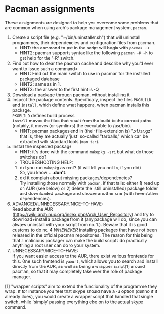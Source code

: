 Pacman assignments
==================
These assignments are designed to help you overcome some problems that are
common when using arch's package management system, `pacman`.


1. Create a script file (e.g. "~/bin/uninstaller.sh") that will
   uninstall programmes, their dependencies and configuration files
   from pacman.
   * HINT:  the command to put in the script will begin with `pacman -R`
   * HINT2: pacman supports syntax like the following `pacman -R -h` to get
            help for the '-R' switch.
2. Find out how to clear the pacman cache and describe why you'd ever want to
   issue such a command<
   * HINT: Find out the main switch to use in pacman for the installed packaged database
   * HINT2: same as in 1.
   * HINT3: the answer to the first hint is -Q
3. Download a package through pacman, without installing it
4. Inspect the package contents. Specifically, inspect the files `PKGBUILD` and
   `install`, which define what happens, when pacman installs this package.<br/>
   `PKGBUILD` defines build process<br/>
   `install` moves the files that result from the build to the correct paths
   (notably, it moves (or symlinks) the executable to /usr/bin).
   * HINT: pacman packages end in (their file-extension is) ".xf.tar.gz" that is,
         they are actually 'just' so-called "tarballs," which can be extracted
         with standard tools (`man tar`).
5. Install the inspected package
   * HINT: it's done with the command `makepkg -sri` but what do those switches
     do?
   * TROUBESHOOTING HELP:
    1. did you run `makepkg` as root? (it will tell you not to, if you did)<br/>
        So, you know, ....__don't__.<br/>
    2. did it complain about missing packages/dependencies?<br/>
        Try installing those normally with `pacman`, if that fails: either 1)
        read up on AUR (see below) or 2) delete the (still uninstalled) package
        folder and downloaded package and choose another one (with fewer/other
        dependencies).
6. ADVANCED/UNNECESSARY/NICE-TO-HAVE:<br/>
   Read about the AUR (https://wiki.archlinux.org/index.php/Arch_User_Repository)
   and try to download+install a package from it (any package will do, since
   you can always uninstall with your script from no. 1.).
   Beware that it is good customs to do no. 4 _WHENEVER_ installing packages
   that have not been released in the official pacman repositories.
   The reason for this being that a malicious packager can make the
   build scripts do practically anything a root user can do to your system.
7. UNNECESSARY/NICE-TO-HAVE:<br/>
   If you want easier access to the AUR, there exist various frontends
   for this. One such frontend is `yaourt`, which allows you to search
   and install directly from the AUR, as well as being a wrapper script[1]
   around pacman, so that it may completely take over the role of package manager.

[1] "wrapper scripts" aim to extend the functionality of the programme
they wrap. If for instance you feel that skype should have a -u option
(dunno if it already does), you would create a wrapper script that handled
that single switch, while 'simply' passing everything else on to the actual skype command.
